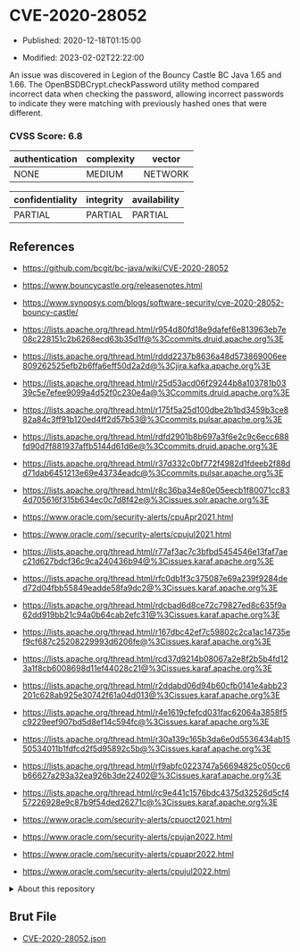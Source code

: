 # CVE-2020-28052

- Published: 2020-12-18T01:15:00

- Modified: 2023-02-02T22:22:00

An issue was discovered in Legion of the Bouncy Castle BC Java 1.65 and 1.66. The OpenBSDBCrypt.checkPassword utility method compared incorrect data when checking the password, allowing incorrect passwords to indicate they were matching with previously hashed ones that were different.

### CVSS Score: **6.8**

| authentication | complexity | vector |
| --- | --- | --- |
| NONE | MEDIUM | NETWORK |

| confidentiality | integrity | availability |
| --- | --- | --- |
| PARTIAL | PARTIAL | PARTIAL |

## References

* https://github.com/bcgit/bc-java/wiki/CVE-2020-28052

* https://www.bouncycastle.org/releasenotes.html

* https://www.synopsys.com/blogs/software-security/cve-2020-28052-bouncy-castle/

* https://lists.apache.org/thread.html/r954d80fd18e9dafef6e813963eb7e08c228151c2b6268ecd63b35d1f@%3Ccommits.druid.apache.org%3E

* https://lists.apache.org/thread.html/rddd2237b8636a48d573869006ee809262525efb2b6ffa6eff50d2a2d@%3Cjira.kafka.apache.org%3E

* https://lists.apache.org/thread.html/r25d53acd06f29244b8a103781b0339c5e7efee9099a4d52f0c230e4a@%3Ccommits.druid.apache.org%3E

* https://lists.apache.org/thread.html/r175f5a25d100dbe2b1bd3459b3ce882a84c3ff91b120ed4ff2d57b53@%3Ccommits.pulsar.apache.org%3E

* https://lists.apache.org/thread.html/rdfd2901b8b697a3f6e2c9c6ecc688fd90d7f881937affb5144d61d6e@%3Ccommits.druid.apache.org%3E

* https://lists.apache.org/thread.html/r37d332c0bf772f4982d1fdeeb2f88dd71dab6451213e69e43734eadc@%3Ccommits.pulsar.apache.org%3E

* https://lists.apache.org/thread.html/r8c36ba34e80e05eecb1f80071cc834d705616f315b634ec0c7d8f42e@%3Cissues.solr.apache.org%3E

* https://www.oracle.com/security-alerts/cpuApr2021.html

* https://www.oracle.com//security-alerts/cpujul2021.html

* https://lists.apache.org/thread.html/r77af3ac7c3bfbd5454546e13faf7aec21d627bdcf36c9ca240436b94@%3Cissues.karaf.apache.org%3E

* https://lists.apache.org/thread.html/rfc0db1f3c375087e69a239f9284ded72d04fbb55849eadde58fa9dc2@%3Cissues.karaf.apache.org%3E

* https://lists.apache.org/thread.html/rdcbad6d8ce72c79827ed8c635f9a62dd919bb21c94a0b64cab2efc31@%3Cissues.karaf.apache.org%3E

* https://lists.apache.org/thread.html/r167dbc42ef7c59802c2ca1ac14735ef9cf687c25208229993d6206fe@%3Cissues.karaf.apache.org%3E

* https://lists.apache.org/thread.html/rcd37d9214b08067a2e8f2b5b4fd123a1f8cb6008698d11ef44028c21@%3Cissues.karaf.apache.org%3E

* https://lists.apache.org/thread.html/r2ddabd06d94b60cfb0141e4abb23201c628ab925e30742f61a04d013@%3Cissues.karaf.apache.org%3E

* https://lists.apache.org/thread.html/r4e1619cfefcd031fac62064a3858f5c9229eef907bd5d8ef14c594fc@%3Cissues.karaf.apache.org%3E

* https://lists.apache.org/thread.html/r30a139c165b3da6e0d5536434ab1550534011b1fdfcd2f5d95892c5b@%3Cissues.karaf.apache.org%3E

* https://lists.apache.org/thread.html/rf9abfc0223747a56694825c050cc6b66627a293a32ea926b3de22402@%3Cissues.karaf.apache.org%3E

* https://lists.apache.org/thread.html/rc9e441c1576bdc4375d32526d5cf457226928e9c87b9f54ded26271c@%3Cissues.karaf.apache.org%3E

* https://www.oracle.com/security-alerts/cpuoct2021.html

* https://www.oracle.com/security-alerts/cpujan2022.html

* https://www.oracle.com/security-alerts/cpuapr2022.html

* https://www.oracle.com/security-alerts/cpujul2022.html

<details>
<summary>About this repository</summary> 

  This repository is part of the project [Live Hack CVE](https://github.com/Live-Hack-CVE). Main website can be found [www.live-hack.org](https://www.live-hack.org) 
  
  Made by [Sn0wAlice](https://github.com/Sn0wAlice) for the people that care about security and need to have a feed of the latest CVEs. Hope you enjoy it, don't forget to star the repo and follow me on [Twitter](https://twitter.com/Sn0wAlice) and [Github](https://github.com/Sn0wAlice). And that is my [personnal website](https://www.alice-snow.me/)

  - [Home Page](https://github.com/Live-Hack-CVE)
  - [Framework](https://github.com/Live-Hack-CVE/cve-framework)
  - [CVE database](https://github.com/Live-Hack-CVE/full_database)
  - [Changelog](https://github.com/Live-Hack-CVE/Changelog)
</details>

## Brut File

* [CVE-2020-28052.json](https://raw.githubusercontent.com/Live-Hack-CVE/full_database/main/cves/2020/CVE-2020-28052.json)

